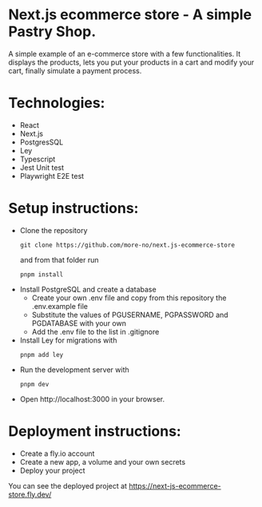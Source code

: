 # Next.js ecommerce store - A simple Pastry Shop.

A simple example of an e-commerce store with a few functionalities. It displays the products, lets you put your products in a cart and modify your cart, finally simulate a payment process.

# Technologies:

- React
- Next.js
- PostgresSQL
- Ley
- Typescript
- Jest Unit test
- Playwright E2E test

# Setup instructions:

- Clone the repository
  ````
  git clone https://github.com/more-no/next.js-ecommerce-store
  ````
  and from that folder run
  ````
  pnpm install
  ````
- Install PostgreSQL and create a database
  - Create your own .env file and copy from this repository the .env.example file
  - Substitute the values of PGUSERNAME, PGPASSWORD and PGDATABASE with your own
  - Add the .env file to the list in .gitignore
- Install Ley for migrations with
  ````
  pnpm add ley
  ````
- Run the development server with
  ````
  pnpm dev
  ````
- Open http://localhost:3000 in your browser.

# Deployment instructions:

- Create a fly.io account
- Create a new app, a volume and your own secrets
- Deploy your project

You can see the deployed project at https://next-js-ecommerce-store.fly.dev/
